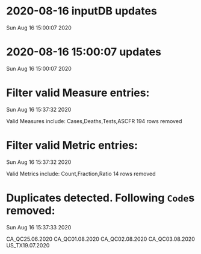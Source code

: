 
# 2020-08-16 inputDB updates 
 Sun Aug 16 15:00:07 2020 


# 2020-08-16 15:00:07 updates 
 Sun Aug 16 15:00:07 2020 


# Filter valid Measure entries: 
 Sun Aug 16 15:37:32 2020 

Valid Measures include: Cases,Deaths,Tests,ASCFR
 194 rows removed
# Filter valid Metric entries: 
 Sun Aug 16 15:37:32 2020 

Valid Metrics include: Count,Fraction,Ratio
 14 rows removed
# Duplicates detected. Following `Code`s removed: 
 Sun Aug 16 15:37:33 2020 

CA_QC25.06.2020
CA_QC01.08.2020
CA_QC02.08.2020
CA_QC03.08.2020
US_TX19.07.2020
